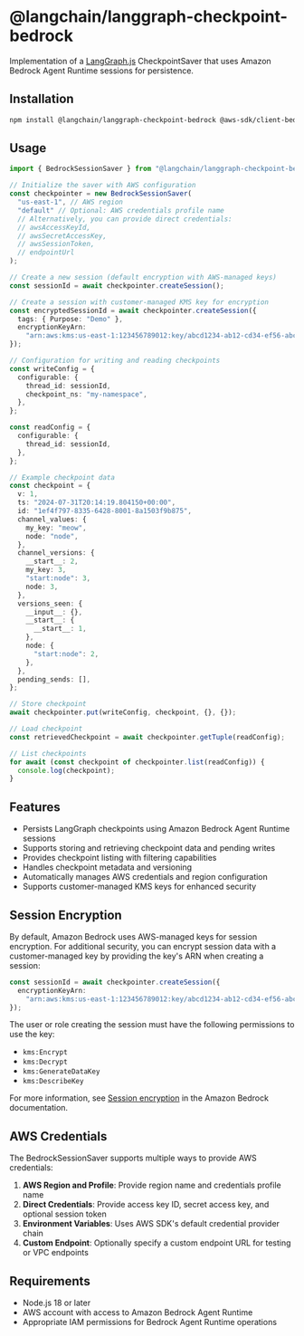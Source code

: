 # @langchain/langgraph-checkpoint-bedrock

Implementation of a [LangGraph.js](https://github.com/langchain-ai/langgraphjs) CheckpointSaver that uses Amazon Bedrock Agent Runtime sessions for persistence.

## Installation

```bash
npm install @langchain/langgraph-checkpoint-bedrock @aws-sdk/client-bedrock-agent-runtime
```

## Usage

```ts
import { BedrockSessionSaver } from "@langchain/langgraph-checkpoint-bedrock";

// Initialize the saver with AWS configuration
const checkpointer = new BedrockSessionSaver(
  "us-east-1", // AWS region
  "default" // Optional: AWS credentials profile name
  // Alternatively, you can provide direct credentials:
  // awsAccessKeyId,
  // awsSecretAccessKey,
  // awsSessionToken,
  // endpointUrl
);

// Create a new session (default encryption with AWS-managed keys)
const sessionId = await checkpointer.createSession();

// Create a session with customer-managed KMS key for encryption
const encryptedSessionId = await checkpointer.createSession({
  tags: { Purpose: "Demo" },
  encryptionKeyArn:
    "arn:aws:kms:us-east-1:123456789012:key/abcd1234-ab12-cd34-ef56-abcdef123456",
});

// Configuration for writing and reading checkpoints
const writeConfig = {
  configurable: {
    thread_id: sessionId,
    checkpoint_ns: "my-namespace",
  },
};

const readConfig = {
  configurable: {
    thread_id: sessionId,
  },
};

// Example checkpoint data
const checkpoint = {
  v: 1,
  ts: "2024-07-31T20:14:19.804150+00:00",
  id: "1ef4f797-8335-6428-8001-8a1503f9b875",
  channel_values: {
    my_key: "meow",
    node: "node",
  },
  channel_versions: {
    __start__: 2,
    my_key: 3,
    "start:node": 3,
    node: 3,
  },
  versions_seen: {
    __input__: {},
    __start__: {
      __start__: 1,
    },
    node: {
      "start:node": 2,
    },
  },
  pending_sends: [],
};

// Store checkpoint
await checkpointer.put(writeConfig, checkpoint, {}, {});

// Load checkpoint
const retrievedCheckpoint = await checkpointer.getTuple(readConfig);

// List checkpoints
for await (const checkpoint of checkpointer.list(readConfig)) {
  console.log(checkpoint);
}
```

## Features

- Persists LangGraph checkpoints using Amazon Bedrock Agent Runtime sessions
- Supports storing and retrieving checkpoint data and pending writes
- Provides checkpoint listing with filtering capabilities
- Handles checkpoint metadata and versioning
- Automatically manages AWS credentials and region configuration
- Supports customer-managed KMS keys for enhanced security

## Session Encryption

By default, Amazon Bedrock uses AWS-managed keys for session encryption. For additional security, you can encrypt session data with a customer-managed key by providing the key's ARN when creating a session:

```ts
const sessionId = await checkpointer.createSession({
  encryptionKeyArn:
    "arn:aws:kms:us-east-1:123456789012:key/abcd1234-ab12-cd34-ef56-abcdef123456",
});
```

The user or role creating the session must have the following permissions to use the key:

- `kms:Encrypt`
- `kms:Decrypt`
- `kms:GenerateDataKey`
- `kms:DescribeKey`

For more information, see [Session encryption](https://docs.aws.amazon.com/bedrock/latest/userguide/sessions-encryption.html) in the Amazon Bedrock documentation.

## AWS Credentials

The BedrockSessionSaver supports multiple ways to provide AWS credentials:

1. **AWS Region and Profile**: Provide region name and credentials profile name
2. **Direct Credentials**: Provide access key ID, secret access key, and optional session token
3. **Environment Variables**: Uses AWS SDK's default credential provider chain
4. **Custom Endpoint**: Optionally specify a custom endpoint URL for testing or VPC endpoints

## Requirements

- Node.js 18 or later
- AWS account with access to Amazon Bedrock Agent Runtime
- Appropriate IAM permissions for Bedrock Agent Runtime operations

